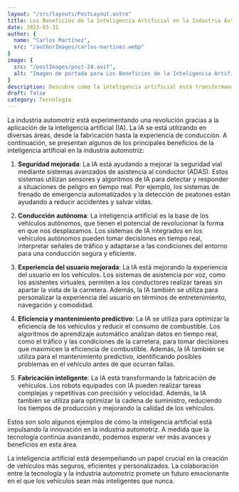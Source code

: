 ```yaml
---
layout: "/src/layouts/PostLayout.astro"
title: Los Beneficios de la Inteligencia Artificial en la Industria Automotriz
date: 2023-03-31
author: {
  name: "Carlos Martínez",
  src: "/authorImages/carlos-martinez.webp"
}
image: {
  src: "/postImages/post-24.avif",
  alt: "Imagen de portada para Los Beneficios de la Inteligencia Artificial en la Industria Automotriz",
}
description: Descubre cómo la inteligencia artificial está transformando la industria automotriz y conociendo sus beneficios en términos de seguridad, eficiencia y experiencia del usuario.
draft: false
category: Tecnología
---
```


La industria automotriz está experimentando una revolución gracias a la aplicación de la inteligencia artificial (IA). La IA se está utilizando en diversas áreas, desde la fabricación hasta la experiencia de conducción. A continuación, se presentan algunos de los principales beneficios de la inteligencia artificial en la industria automotriz:

1. **Seguridad mejorada**: La IA está ayudando a mejorar la seguridad vial mediante sistemas avanzados de asistencia al conductor (ADAS). Estos sistemas utilizan sensores y algoritmos de IA para detectar y responder a situaciones de peligro en tiempo real. Por ejemplo, los sistemas de frenado de emergencia automatizados y la detección de peatones están ayudando a reducir accidentes y salvar vidas.

2. **Conducción autónoma**: La inteligencia artificial es la base de los vehículos autónomos, que tienen el potencial de revolucionar la forma en que nos desplazamos. Los sistemas de IA integrados en los vehículos autónomos pueden tomar decisiones en tiempo real, interpretar señales de tráfico y adaptarse a las condiciones del entorno para una conducción segura y eficiente.

3. **Experiencia del usuario mejorada**: La IA está mejorando la experiencia del usuario en los vehículos. Los sistemas de asistencia por voz, como los asistentes virtuales, permiten a los conductores realizar tareas sin apartar la vista de la carretera. Además, la IA también se utiliza para personalizar la experiencia del usuario en términos de entretenimiento, navegación y comodidad.

4. **Eficiencia y mantenimiento predictivo**: La IA se utiliza para optimizar la eficiencia de los vehículos y reducir el consumo de combustible. Los algoritmos de aprendizaje automático analizan datos en tiempo real, como el tráfico y las condiciones de la carretera, para tomar decisiones que maximicen la eficiencia de combustible. Además, la IA también se utiliza para el mantenimiento predictivo, identificando posibles problemas en el vehículo antes de que ocurran fallas.

5. **Fabricación inteligente**: La IA está transformando la fabricación de vehículos. Los robots equipados con IA pueden realizar tareas complejas y repetitivas con precisión y velocidad. Además, la IA también se utiliza para optimizar la cadena de suministro, reduciendo los tiempos de producción y mejorando la calidad de los vehículos.

Estos son solo algunos ejemplos de cómo la inteligencia artificial está impulsando la innovación en la industria automotriz. A medida que la tecnología continúa avanzando, podemos esperar ver más avances y beneficios en esta área.

La inteligencia artificial está desempeñando un papel crucial en la creación de vehículos más seguros, eficientes y personalizados. La colaboración entre la tecnología y la industria automotriz promete un futuro emocionante en el que los vehículos sean más inteligentes que nunca.

